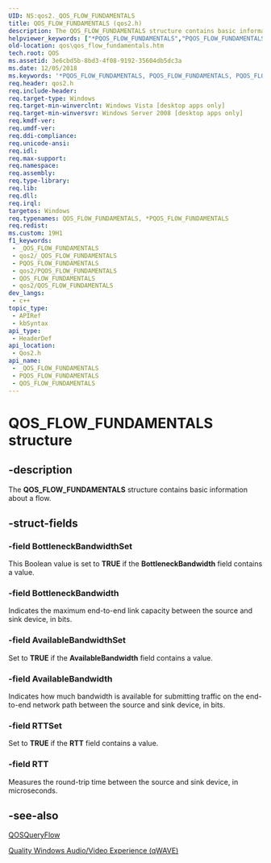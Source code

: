 ```yaml
---
UID: NS:qos2._QOS_FLOW_FUNDAMENTALS
title: QOS_FLOW_FUNDAMENTALS (qos2.h)
description: The QOS_FLOW_FUNDAMENTALS structure contains basic information about a flow.
helpviewer_keywords: ["*PQOS_FLOW_FUNDAMENTALS","PQOS_FLOW_FUNDAMENTALS","PQOS_FLOW_FUNDAMENTALS structure pointer [QOS]","QOS_FLOW_FUNDAMENTALS","QOS_FLOW_FUNDAMENTALS structure [QOS]","qos.qos_flow_fundamentals","qos2/PQOS_FLOW_FUNDAMENTALS","qos2/QOS_FLOW_FUNDAMENTALS"]
old-location: qos\qos_flow_fundamentals.htm
tech.root: QOS
ms.assetid: 3e6cbd5b-8bd3-4f08-9192-35604db5dc3a
ms.date: 12/05/2018
ms.keywords: '*PQOS_FLOW_FUNDAMENTALS, PQOS_FLOW_FUNDAMENTALS, PQOS_FLOW_FUNDAMENTALS structure pointer [QOS], QOS_FLOW_FUNDAMENTALS, QOS_FLOW_FUNDAMENTALS structure [QOS], qos.qos_flow_fundamentals, qos2/PQOS_FLOW_FUNDAMENTALS, qos2/QOS_FLOW_FUNDAMENTALS'
req.header: qos2.h
req.include-header: 
req.target-type: Windows
req.target-min-winverclnt: Windows Vista [desktop apps only]
req.target-min-winversvr: Windows Server 2008 [desktop apps only]
req.kmdf-ver: 
req.umdf-ver: 
req.ddi-compliance: 
req.unicode-ansi: 
req.idl: 
req.max-support: 
req.namespace: 
req.assembly: 
req.type-library: 
req.lib: 
req.dll: 
req.irql: 
targetos: Windows
req.typenames: QOS_FLOW_FUNDAMENTALS, *PQOS_FLOW_FUNDAMENTALS
req.redist: 
ms.custom: 19H1
f1_keywords:
 - _QOS_FLOW_FUNDAMENTALS
 - qos2/_QOS_FLOW_FUNDAMENTALS
 - PQOS_FLOW_FUNDAMENTALS
 - qos2/PQOS_FLOW_FUNDAMENTALS
 - QOS_FLOW_FUNDAMENTALS
 - qos2/QOS_FLOW_FUNDAMENTALS
dev_langs:
 - c++
topic_type:
 - APIRef
 - kbSyntax
api_type:
 - HeaderDef
api_location:
 - Qos2.h
api_name:
 - _QOS_FLOW_FUNDAMENTALS
 - PQOS_FLOW_FUNDAMENTALS
 - QOS_FLOW_FUNDAMENTALS
---
```


# QOS_FLOW_FUNDAMENTALS structure


## -description

The <b>QOS_FLOW_FUNDAMENTALS</b> structure contains basic information about a flow.

## -struct-fields

### -field BottleneckBandwidthSet

This Boolean value is set to <b>TRUE</b> if the <b>BottleneckBandwidth</b> field contains a value.

### -field BottleneckBandwidth

Indicates the maximum end-to-end link capacity between the source and sink device, in bits.

### -field AvailableBandwidthSet

Set to <b>TRUE</b> if the <b>AvailableBandwidth</b> field contains a value.

### -field AvailableBandwidth

Indicates  how much bandwidth is available for submitting traffic on the end-to-end network path between the source and sink device, in bits.

### -field RTTSet

Set to <b>TRUE</b> if the <b>RTT</b> field contains a value.

### -field RTT

Measures the round-trip time between the source and sink device, in microseconds.

## -see-also

<a href="/previous-versions/windows/desktop/api/qos2/nf-qos2-qosqueryflow">QOSQueryFlow</a>



<a href="/previous-versions/windows/desktop/qos/quality-windows-audio-video-experience--qwave-">Quality Windows Audio/Video Experience (qWAVE)</a>

